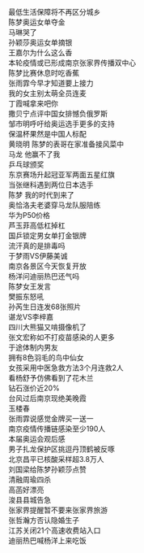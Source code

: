 最低生活保障将不再区分城乡  
陈梦奥运女单夺金  
马琳哭了  
孙颖莎奥运女单摘银  
王嘉尔为什么这么香  
本轮疫情或已形成南京张家界传播双中心  
陈梦比赛休息时吃香蕉  
张雨霏今早才知道要上接力  
我的女主别太萌全员连麦  
丁霞喊拿来吧你  
撒贝宁点评中国女排憾负俄罗斯  
邹市明呼吁给奥运选手更多的支持  
保温杯果然是中国人标配  
黄晓明 陈梦的表哥在家准备接风菜中  
马龙 他赢不了我  
乒乓球颁奖  
东京赛场升起冠亚军两面五星红旗  
当张继科遇到两位日本选手  
陈梦 我的时代到来了  
奥恰洛夫老婆穿马龙队服陪练  
华为P50价格  
芦玉菲高低杠掉杠  
国乒锁定男女单打金银牌  
流汗真的是排毒吗  
于梦雨VS伊藤美诚  
南京各景区今天恢复开放  
杨洋问迪丽热巴还气吗  
陈梦女王发言  
樊振东怒吼  
孙芮生日连发68张照片  
谌龙VS李梓嘉  
四川大熊猫又啃摄像机了  
张文宏称如不打疫苗感染的人更多  
于途体制内男友  
拥有8色羽毛的鸟中仙女  
女孩采用中医急救方法3个月连救2人  
看杨舒予仿佛看到了花木兰  
钻石涨价近20%  
台风过后南京现绝美晚霞  
玉楼春  
张雨霏说感觉金牌买一送一  
南京疫情传播链感染至少190人  
本届奥运会观后感  
男子扎龙保护区挑逗丹顶鹤被反啄  
北京昌平已核酸采样超3.8万人  
刘国梁给陈梦孙颖莎点赞  
清融周瑜四杀  
高菡好漂亮  
浚县县城告急  
张家界提醒暂不要来张家界旅游  
张哲瀚方否认隐婚生子  
江苏关闭21个高速收费站入口  
迪丽热巴喊杨洋上来吃饭  
